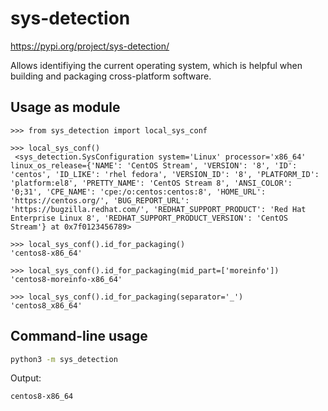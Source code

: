 # sys-detection

https://pypi.org/project/sys-detection/

Allows identifiying the current operating system, which is helpful when
building and packaging cross-platform software.

## Usage as module

```
>>> from sys_detection import local_sys_conf

>>> local_sys_conf()
 <sys_detection.SysConfiguration system='Linux' processor='x86_64' linux_os_release={'NAME': 'CentOS Stream', 'VERSION': '8', 'ID': 'centos', 'ID_LIKE': 'rhel fedora', 'VERSION_ID': '8', 'PLATFORM_ID': 'platform:el8', 'PRETTY_NAME': 'CentOS Stream 8', 'ANSI_COLOR': '0;31', 'CPE_NAME': 'cpe:/o:centos:centos:8', 'HOME_URL': 'https://centos.org/', 'BUG_REPORT_URL': 'https://bugzilla.redhat.com/', 'REDHAT_SUPPORT_PRODUCT': 'Red Hat Enterprise Linux 8', 'REDHAT_SUPPORT_PRODUCT_VERSION': 'CentOS Stream'} at 0x7f0123456789>

>>> local_sys_conf().id_for_packaging()
'centos8-x86_64'

>>> local_sys_conf().id_for_packaging(mid_part=['moreinfo'])
'centos8-moreinfo-x86_64'

>>> local_sys_conf().id_for_packaging(separator='_')
'centos8_x86_64'
```

## Command-line usage

```bash
python3 -m sys_detection
```

Output:

```
centos8-x86_64
```
